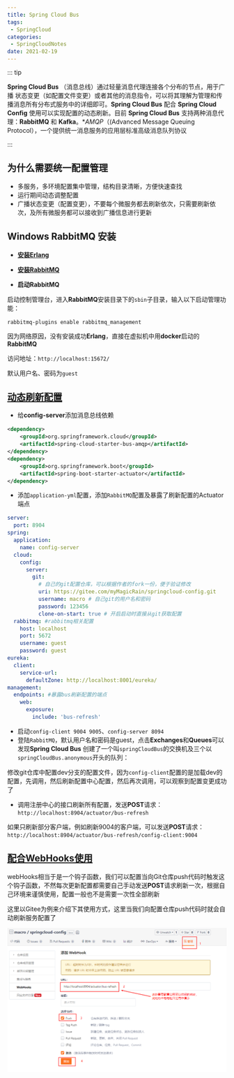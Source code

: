```yaml
---
title: Spring Cloud Bus
tags:
 - SpringCloud
categories:
 - SpringCloudNotes
date: 2021-02-19
---
```


::: tip

**Spring Cloud Bus** （消息总线）通过轻量消息代理连接各个分布的节点，用于广播 状态变更（如配置文件变更）或者其他的消息指令，可以将其理解为管理和传播消息所有分布式服务中的详细即可。**Spring Cloud Bus** 配合 **Spring Cloud Config** 使用可以实现配置的动态刷新。目前 **Spring Cloud Bus** 支持两种消息代理：**RabbitMQ** 和 **Kafka**。**AMQP*（(Advanced Message Queuing Protocol），一个提供统一消息服务的应用层标准高级消息队列协议

:::
<!-- more -->

## 为什么需要统一配置管理

* 多服务，多环境配置集中管理，结构目录清晰，方便快速查找
* 运行期间动态调整配置
* 广播状态变更（配置变更），不要每个微服务都去刷新依次，只需要刷新依次，及所有微服务都可以接收到广播信息进行更新

## Windows **RabbitMQ** 安装

* **[安装Erlang](http://erlang.org/download/otp_win64_21.3.exe)**

* **[安装RabbitMQ](https://dl.bintray.com/rabbitmq/all/rabbitmq-server/3.7.14/rabbitmq-server-3.7.14.exe)**

* **启动RabbitMQ**

启动控制管理台，进入**RabbitMQ**安装目录下的`sbin`子目录，输入以下启动管理功能：

```shell
rabbitmq-plugins enable rabbitmq_management
```

因为网络原因，没有安装成功**Erlang**，直接在虚拟机中用**docker**启动的**RabbitMQ**

访问地址：`http://localhost:15672/`

默认用户名、密码为`guest`

## [动态刷新配置](http://www.macrozheng.com/#/cloud/bus?id=动态刷新配置)

* 给**config-server**添加消息总线依赖

```xml
<dependency>
    <groupId>org.springframework.cloud</groupId>
    <artifactId>spring-cloud-starter-bus-amqp</artifactId>
</dependency>
<dependency>
    <groupId>org.springframework.boot</groupId>
    <artifactId>spring-boot-starter-actuator</artifactId>
</dependency>
```

* 添加`application-yml`配置，添加`RabbitMQ`配置及暴露了刷新配置的Actuator端点

```yaml
server:
  port: 8904
spring:
  application:
    name: config-server
  cloud:
    config:
      server:
        git:
          # 自己的git配置仓库，可以根据作者的fork一份，便于验证修改
          uri: https://gitee.com/myMagicRain/springcloud-config.git 
          username: macro # 自己git的用户名和密码
          password: 123456
          clone-on-start: true # 开启启动时直接从git获取配置
  rabbitmq: #rabbitmq相关配置
    host: localhost
    port: 5672
    username: guest
    password: guest
eureka:
  client:
    service-url:
      defaultZone: http://localhost:8001/eureka/
management:
  endpoints: #暴露bus刷新配置的端点
    web:
      exposure:
        include: 'bus-refresh'
```

* 启动`config-client 9004 9005`、`config-server 8094` 
* 登陆`RabbitMQ`，默认用户名和密码是guest，点击**Exchanges**和**Queues**可以发现**Spring Cloud Bus** 创建了一个叫`springCloudBus`的交换机及三个以 `springCloudBus.anonymous`开头的队列：

修改git仓库中配置dev分支的配置文件，因为`config-client`配置的是加载dev的配置，先调用，然后刷新配置中心配置，然后再次调用，可以观察到配置变更成功了

- 调用注册中心的接口刷新所有配置，发送**POST**请求：`http://localhost:8904/actuator/bus-refresh`

如果只刷新部分客户端，例如刷新9004的客户端，可以发送**POST**请求：`http://localhost:8904/actuator/bus-refresh/config-client:9004`

## [配合WebHooks使用](http://www.macrozheng.com/#/cloud/bus?id=配合webhooks使用)

webHooks相当于是一个钩子函数，我们可以配置当向Git仓库push代码时触发这个钩子函数，不然每次更新配置都需要自己手动发送**POST**请求刷新一次，根据自己环境来谨慎使用，配置一般也不是需要一次性全部刷新

这里以Gitee为例来介绍下其使用方式，这里当我们向配置仓库push代码时就会自动刷新服务配置了

![来自Spring官网](./images/springcloud_bus01.png)